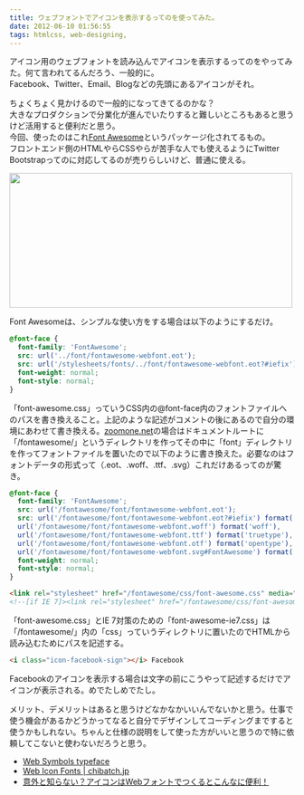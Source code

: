 ```yaml
---
title: ウェブフォントでアイコンを表示するってのを使ってみた。
date: 2012-06-10 01:56:55
tags: htmlcss, web-designing,
---
```


アイコン用のウェブフォントを読み込んでアイコンを表示するってのをやってみた。何て言われてるんだろう、一般的に。<br>
Facebook、Twitter、Email、Blogなどの先頭にあるアイコンがそれ。

ちょくちょく見かけるので一般的になってきてるのかな？<br>
大きなプロダクションで分業化が進んでいたりすると難しいところもあると思うけど活用すると便利だと思う。<br>
今回、使ったのはこれ<a href="http://fortawesome.github.com/Font-Awesome/" title="Font Awesome" target="_blank">Font Awesome</a>というパッケージ化されてるもの。<br>
フロントエンド側のHTMLやらCSSやらが苦手な人でも使えるようにTwitter Bootstrapってのに対応してるのが売りらしいけど、普通に使える。

<a href="zoomone.net" title="zoomone.net"><img src="http://farm8.staticflickr.com/7221/7170852371_20f21dc9c9.jpg" width="500" height="238" alt=""></a>

Font Awesomeは、シンプルな使い方をする場合は以下のようにするだけ。

```css
@font-face {
  font-family: 'FontAwesome';
  src: url('../font/fontawesome-webfont.eot');
  src: url('/stylesheets/fonts/../font/fontawesome-webfont.eot?#iefix') format('eot'), url('/stylesheets/fonts/../font/fontawesome-webfont.woff') format('woff'), url('/stylesheets/fonts/../font/fontawesome-webfont.ttf') format('truetype'), url('/stylesheets/fonts/../font/fontawesome-webfont.otf') format('opentype'), url('/stylesheets/fonts/../font/fontawesome-webfont.svg#FontAwesome') format('svg');
  font-weight: normal;
  font-style: normal;
}
```

「font-awesome.css」っていうCSS内の@font-face内のフォントファイルへのパスを書き換えること。上記のような記述がコメントの後にあるので自分の環境にあわせて書き換える。<a href="http://zoomone.net" target="_blank">zoomone.net</a>の場合はドキュメントルートに「/fontawesome/」というディレクトリを作ってその中に「font」ディレクトリを作ってフォントファイルを置いたので以下のように書き換えた。必要なのはフォントデータの形式って（.eot、.woff、.ttf、.svg）これだけあるってのが驚き。<br>

```css
@font-face {
  font-family: 'FontAwesome';
  src: url('/fontawesome/font/fontawesome-webfont.eot');
  src: url('/fontawesome/font/fontawesome-webfont.eot?#iefix') format('eot'),
  url('/fontawesome/font/fontawesome-webfont.woff') format('woff'),
  url('/fontawesome/font/fontawesome-webfont.ttf') format('truetype'),
  url('/fontawesome/font/fontawesome-webfont.otf') format('opentype'),
  url('/fontawesome/font/fontawesome-webfont.svg#FontAwesome') format('svg');
  font-weight: normal;
  font-style: normal;
}
```

```html
<link rel="stylesheet" href="/fontawesome/css/font-awesome.css" media="screen" />
<!--[if IE 7]><link rel="stylesheet" href="/fontawesome/css/font-awesome-ie7.css"><![endif]-->
```

「font-awesome.css」とIE 7対策のための「font-awesome-ie7.css」は「/fontawesome/」内の「css」っていうディレクトリに置いたのでHTMLから読み込むためにパスを記述する。

```html
<i class="icon-facebook-sign"></i> Facebook
```

Facebookのアイコンを表示する場合は文字の前にこうやって記述するだけでアイコンが表示される。めでたしめでたし。

メリット、デメリットはあると思うけどなかなかいいんでないかと思う。仕事で使う機会があるかどうかってなると自分でデザインしてコーディングまですると使うかもしれない。ちゃんと仕様の説明をして使った方がいいと思うので特に依頼してこないと使わないだろうと思う。

<ul>
<li><a href="http://www.justbenicestudio.com/studio/websymbols/" title="Web Symbols typeface" target="_blank">Web Symbols typeface</a></li>
<li><a href="http://webiconfonts.appspot.com/" title="Web Icon Fonts | chibatch.jp" target="_blank">Web Icon Fonts | chibatch.jp</a></li>
<li><a href="http://design.kayac.com/topics/2012/02/webFontIcons.php" title="意外と知らない？アイコンはWebフォントでつくるとこんなに便利！" target="_blank">意外と知らない？アイコンはWebフォントでつくるとこんなに便利！</a></li>
</ul>
